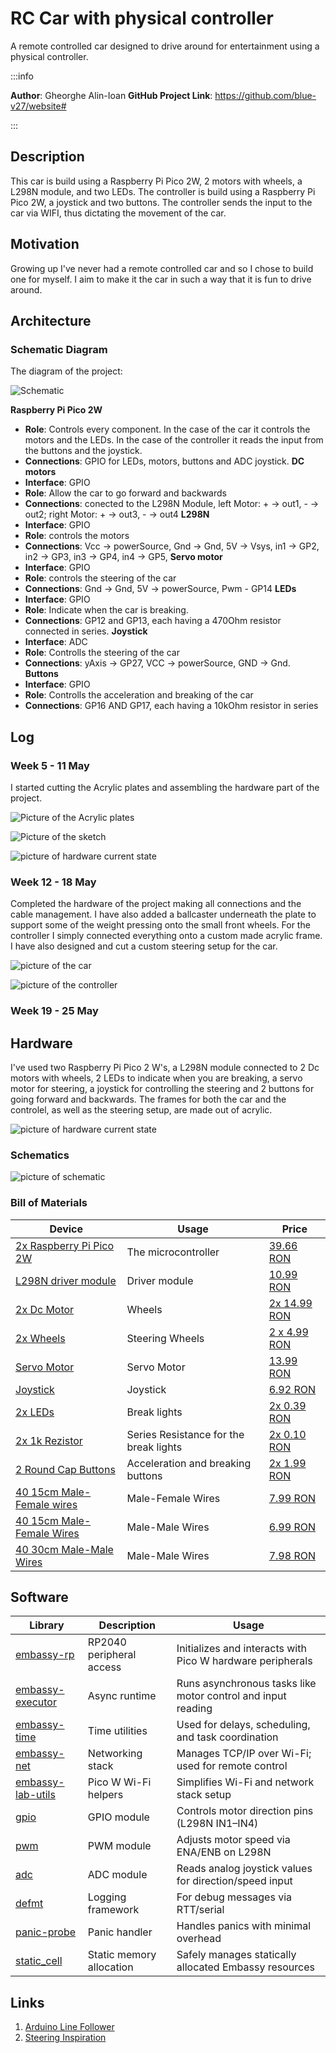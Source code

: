 # RC Car with physical controller
A remote controlled car designed to drive around for entertainment using a physical controller.

:::info 

**Author**: Gheorghe Alin-Ioan
**GitHub Project Link**: https://github.com/blue-v27/website#

:::

## Description

This car is build using a Raspberry Pi Pico 2W, 2 motors with wheels, a L298N module, and two LEDs. The controller is build using a Raspberry Pi Pico 2W, a joystick and two buttons. The controller sends the input to the car via WIFI, thus dictating the movement of the car.

## Motivation

Growing up I've never had a remote controlled car and so I chose to build one for myself. I aim to make it the car in such a way that it is fun to drive around.

## Architecture 

### Schematic Diagram

The diagram of the project:

![Schematic](pic4.svg)

**Raspberry Pi Pico 2W**
- **Role**: Controls every component. In the case of the car it controls the motors and the LEDs. In the case of the controller it reads the input from the buttons and the joystick.
- **Connections**: GPIO for LEDs, motors, buttons and ADC joystick.
**DC motors**
- **Interface**: GPIO
- **Role**:  Allow the car to go forward and backwards
- **Connections**: conected to the L298N Module, left Motor: + -> out1, - -> out2; right Motor: + -> out3, - -> out4
**L298N**
- **Interface**: GPIO
- **Role**:  controls the motors
- **Connections**: Vcc -> powerSource, Gnd -> Gnd, 5V -> Vsys, in1 -> GP2, in2 -> GP3, in3 -> GP4, in4 -> GP5,
**Servo motor**
- **Interface**: GPIO
- **Role**:  controls the steering of the car
- **Connections**: Gnd -> Gnd, 5V -> powerSource, Pwm - GP14
**LEDs**
- **Interface**: GPIO
- **Role**: Indicate when the car is breaking.
- **Connections**: GP12 and GP13, each having a 470Ohm resistor connected in series. 
**Joystick**
- **Interface**: ADC
- **Role**:  Controlls the steering of the car
- **Connections**: yAxis -> GP27, VCC -> powerSource, GND -> Gnd.
**Buttons**
- **Interface**: GPIO
- **Role**:  Controlls the acceleration and breaking of the car
- **Connections**: GP16 AND GP17, each having a 10kOhm resistor in series
  
## Log

### Week 5 - 11 May

I started cutting the Acrylic plates and assembling the hardware part of the project.

![Picture of the Acrylic plates](pic2.webp)

![Picture of the sketch](pic3.webp)

![picture of hardware current state](pic5.webp)

### Week 12 - 18 May

Completed the hardware of the project making all connections and the cable management. I have also added a ballcaster underneath the plate to support some of the weight pressing onto the small front wheels. For the controller I simply connected everything onto a custom made acrylic frame. I have also designed and cut a custom steering setup for the car.

![picture of the car](buf2.webp)

![picture of the controller](buf3.webp)

### Week 19 - 25 May

## Hardware

I've used two Raspberry Pi Pico 2 W's, a L298N module connected to 2 Dc motors with wheels, 2 LEDs to indicate when you are breaking, a servo motor for steering, a joystick for controlling the steering and 2 buttons for going forward and backwards. The frames for both the car and the controlel, as well as the steering setup, are made out of acrylic.

![picture of hardware current state](buf1.webp)

### Schematics

![picture of schematic](buf4.webp)

### Bill of Materials

| Device                                                  | Usage                        | Price                           |
|---------------------------------------------------------|------------------------------|---------------------------------|
| [2x Raspberry Pi Pico 2W](https://www.raspberrypi.com/documentation/microcontrollers/pico-series.html) | The microcontroller | [39.66 RON](https://www.optimusdigital.ro/ro/placi-raspberry-pi/13327-raspberry-pi-pico-2-w.html?search_query=%09Raspberry+Pi+Pico+2W&results=26) |
[L298N driver module](https://components101.com/modules/l293n-motor-driver-module) | Driver module  | [10.99 RON](https://www.optimusdigital.ro/ro/drivere-de-motoare-cu-perii/145-driver-de-motoare-dual-l298n.html?search_query=Modul+cu+Driver+de+Motoare+Dual+L298N+Rosu&results=1) |
[2x Dc Motor](https://www.optimusdigital.ro/ro/motoare-altele/139-motor-cu-reductor-si-roata.html?search_query=Motor+cu+reductor+si+roata&results=18f) | Wheels | [2x 14.99 RON](https://www.optimusdigital.ro/ro/motoare-altele/139-motor-cu-reductor-si-roata.html?search_query=Motor+cu+reductor+si+roata&results=18f) |
[2x Wheels](https://www.optimusdigital.ro/ro/mecanica-roti/347-roata-de-20-mm-cu-cauciuc-pentru-ax-de-2-mm.html?search_query=Roata+de+30+mm+cu+Cauciuc+pentru+Ax+de+2+mm&results=16) | Steering Wheels | [2 x 4.99 RON](https://www.optimusdigital.ro/ro/mecanica-roti/347-roata-de-20-mm-cu-cauciuc-pentru-ax-de-2-mm.html?search_query=Roata+de+30+mm+cu+Cauciuc+pentru+Ax+de+2+mm&results=16) |
[Servo Motor](https://www.optimusdigital.ro/ro/motoare-servomotoare/26-micro-servomotor-sg90.html?search_query=Micro+Servomotor+SG90+90%C2%B0&results=9) | Servo Motor | [13.99 RON](https://www.optimusdigital.ro/ro/motoare-servomotoare/26-micro-servomotor-sg90.html?search_query=Micro+Servomotor+SG90+90%C2%B0&results=9) |
[Joystick](https://www.emag.ro/modul-joystick-robofun-ps2-00002455/pd/DTCSFYYBM/) | Joystick | [6.92 RON](https://www.emag.ro/modul-joystick-robofun-ps2-00002455/pd/DTCSFYYBM/) |
[2x LEDs](https://www.optimusdigital.ro/ro/optoelectronice-led-uri/696-led-rou-de-3-mm-cu-lentile-difuze.html?search_query=LED+Ro%C8%99u+de+3+mm+cu+Lentile+Difuze&results=2) | Break lights | [2x 0.39 RON](https://www.optimusdigital.ro/ro/optoelectronice-led-uri/696-led-rou-de-3-mm-cu-lentile-difuze.html?search_query=LED+Ro%C8%99u+de+3+mm+cu+Lentile+Difuze&results=2) |
[2x 1k Rezistor](https://www.optimusdigital.ro/ro/componente-electronice-rezistoare/859-rezistor-025w-1k.html?search_query=Rezistor+0.25W+1K%CE%A9&results=4) | Series Resistance for the break lights | [2x 0.10 RON](https://www.optimusdigital.ro/ro/componente-electronice-rezistoare/859-rezistor-025w-1k.html?search_query=Rezistor+0.25W+1K%CE%A9&results=4) |
[2 Round Cap Buttons ](https://www.optimusdigital.ro/ro/butoane-i-comutatoare/1114-buton-cu-capac-rotund-rou.html?search_query=%09Buton+cu+Capac+Rotund+Ro%C8%99u&results=1) | Acceleration and breaking buttons | [2x 1.99 RON](https://www.optimusdigital.ro/ro/butoane-i-comutatoare/1114-buton-cu-capac-rotund-rou.html?search_query=%09Buton+cu+Capac+Rotund+Ro%C8%99u&results=1) |
[40 15cm Male-Female wires](https://www.optimusdigital.ro/ro/toate-produsele/877-set-fire-mama-tata-40p-15-cm.html?search_query=Fire+Colorate+Mama-Tata+%2840p%2C+15+cm%29&results=5) | Male-Female Wires | [7.99 RON](https://www.optimusdigital.ro/ro/toate-produsele/877-set-fire-mama-tata-40p-15-cm.html?search_query=Fire+Colorate+Mama-Tata+%2840p%2C+15+cm%29&results=5)
[40 15cm Male-Female Wires](https://www.optimusdigital.ro/ro/fire-fire-mufate/881-set-fire-mama-mama-40p-15-cm.html?search_query=Fire+Colorate+Mama-Mama+%2840p%2C+15+cm%29&results=10) | Male-Male Wires | [6.99 RON](https://www.optimusdigital.ro/ro/fire-fire-mufate/881-set-fire-mama-mama-40p-15-cm.html?search_query=Fire+Colorate+Mama-Mama+%2840p%2C+15+cm%29&results=10)
[40 30cm Male-Male Wires](https://www.optimusdigital.ro/ro/fire-fire-mufate/890-set-fire-tata-tata-40p-30-cm.html?search_query=Fire+Colorate+Tata-Tata+%2840p%2C+30+cm%29&results=10)| Male-Male Wires | [7.98 RON](https://www.optimusdigital.ro/ro/fire-fire-mufate/890-set-fire-tata-tata-40p-30-cm.html?search_query=Fire+Colorate+Tata-Tata+%2840p%2C+30+cm%29&results=10)


## Software

| Library | Description | Usage |
|---------|-------------|-------|
| [embassy-rp](https://github.com/embassy-rs/embassy) | RP2040 peripheral access | Initializes and interacts with Pico W hardware peripherals |
| [embassy-executor](https://github.com/embassy-rs/embassy) | Async runtime | Runs asynchronous tasks like motor control and input reading |
| [embassy-time](https://github.com/embassy-rs/embassy) | Time utilities | Used for delays, scheduling, and task coordination |
| [embassy-net](https://github.com/embassy-rs/embassy) | Networking stack | Manages TCP/IP over Wi-Fi; used for remote control |
| [embassy-lab-utils](https://github.com/embassy-rs/embassy-lab) | Pico W Wi-Fi helpers | Simplifies Wi-Fi and network stack setup |
| [gpio](https://docs.rs/embassy-rp/latest/embassy_rp/gpio/) | GPIO module | Controls motor direction pins (L298N IN1–IN4) |
| [pwm](https://docs.rs/embassy-rp/latest/embassy_rp/pwm/) | PWM module | Adjusts motor speed via ENA/ENB on L298N |
| [adc](https://docs.rs/embassy-rp/latest/embassy_rp/adc/) | ADC module | Reads analog joystick values for direction/speed input |
| [defmt](https://github.com/knurling-rs/defmt) | Logging framework | For debug messages via RTT/serial |
| [panic-probe](https://docs.rs/panic-probe) | Panic handler | Handles panics with minimal overhead |
| [static_cell](https://docs.rs/static_cell) | Static memory allocation | Safely manages statically allocated Embassy resources |


## Links

1. [Arduino Line Follower](https://www.youtube.com/watch?v=5jh-5HGvC-I&t=181s)
2. [Steering Inspiration](https://www.youtube.com/shorts/jCH9cWKqCqs)
